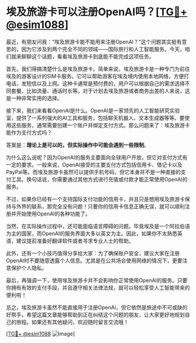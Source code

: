 # 埃及旅游卡可以注册OpenAI吗？[[TG💪+ @esim1088](https://t.me/s/esim1088)]

最近，有朋友问我：“埃及旅游卡能不能用来注册OpenAI？”这个问题其实挺有意思的，因为它涉及到两个完全不同的领域——国际旅行和人工智能服务。今天，咱们就来聊聊这个话题，看看埃及旅游卡到底能不能完成这项任务。

首先，我们得搞清楚什么是埃及旅游卡。简单来说，埃及旅游卡是一种专门为前往埃及的游客设计的SIM卡服务。它可以帮助游客在埃及境内使用本地网络，方便打电话、发短信以及上网。这种卡通常是预付费的，用户可以根据自己的需求选择不同套餐，比如流量、通话时长等。对于计划去埃及旅游或者商务出差的人来说，这是一种非常实用的选择。

接下来，我们来看看OpenAI是什么。OpenAI是一家领先的人工智能研究实验室，提供了一系列强大的AI工具和服务，包括聊天机器人、文本生成器等等。要使用这些服务，通常需要创建一个账户并绑定支付方式。那么问题来了：埃及旅游卡能作为支付方式吗？

答案是：**理论上是可以的，但实际操作中可能会遇到一些限制**。

为什么这么说呢？因为OpenAI的服务主要面向全球用户开放，但它对支付方式有一定的要求。一般来说，OpenAI接受的主要支付方式包括信用卡、借记卡以及PayPal等。而埃及旅游卡虽然可以提供手机号码，但它本身并不是一种直接的支付工具。换句话说，你需要通过其他方式进行充值或付款才能正常使用OpenAI的服务。

不过，如果你已经有一个支持国际支付功能的信用卡，并且只是想用埃及旅游卡保持与外界的联系，那完全没有问题！只要你的信用卡信息正确无误，就可以顺利注册并开始使用OpenAI的各种功能了。

当然，在实际操作过程中，还可能面临语言障碍的问题。毕竟埃及是一个阿拉伯语为主的国家，而OpenAI的服务界面大多以英文为主。因此，如果你不太熟悉英语，建议提前准备好翻译软件或者寻求专业人士的帮助。

此外，还有一个小技巧值得分享给大家：为了确保账户安全，建议大家在注册OpenAI时不要随意透露个人信息。尤其是在公共场合使用网络的情况下，更要注意保护个人隐私。

最后，再强调一下，使用埃及旅游卡并不会影响你正常使用OpenAI的服务。只要你拥有有效的支付手段，并且遵守相关法律法规，就可以轻松享受人工智能带来的便利啦！

总之，埃及旅游卡虽然不能直接用于注册OpenAI，但它依然是旅途中不可或缺的好帮手。希望这篇文章能够帮助到正在纠结这个问题的朋友，让大家更好地规划自己的旅程。如果还有其他疑问，欢迎随时留言交流哦！

[[TG💪+ @esim1088](https://t.me/s/esim1088) ![Image](https://i.postimg.cc/4NQfJmqS/Snipaste-2025-05-13-00-14-12.png)]